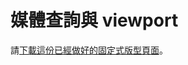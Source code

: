 # 媒體查詢與 viewport

請[下載這份已經做好的固定式版型頁面](http://notes.carlos-studio.com/download/html_css_assignment2.zip)。




